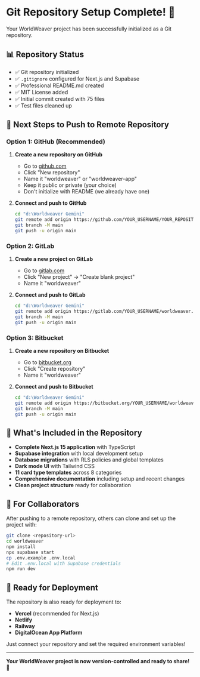 # Git Repository Setup Complete! 🎉

Your WorldWeaver project has been successfully initialized as a Git repository.

## 📊 Repository Status
- ✅ Git repository initialized
- ✅ `.gitignore` configured for Next.js and Supabase
- ✅ Professional README.md created
- ✅ MIT License added
- ✅ Initial commit created with 75 files
- ✅ Test files cleaned up

## 🚀 Next Steps to Push to Remote Repository

### Option 1: GitHub (Recommended)

1. **Create a new repository on GitHub**
   - Go to [github.com](https://github.com) 
   - Click "New repository"
   - Name it "worldweaver" or "worldweaver-app"
   - Keep it public or private (your choice)
   - Don't initialize with README (we already have one)

2. **Connect and push to GitHub**
   ```bash
   cd "d:\Worldweaver Gemini"
   git remote add origin https://github.com/YOUR_USERNAME/YOUR_REPOSITORY_NAME.git
   git branch -M main
   git push -u origin main
   ```

### Option 2: GitLab

1. **Create a new project on GitLab**
   - Go to [gitlab.com](https://gitlab.com)
   - Click "New project" → "Create blank project"
   - Name it "worldweaver"

2. **Connect and push to GitLab**
   ```bash
   cd "d:\Worldweaver Gemini"
   git remote add origin https://gitlab.com/YOUR_USERNAME/worldweaver.git
   git branch -M main
   git push -u origin main
   ```

### Option 3: Bitbucket

1. **Create a new repository on Bitbucket**
   - Go to [bitbucket.org](https://bitbucket.org)
   - Click "Create repository"
   - Name it "worldweaver"

2. **Connect and push to Bitbucket**
   ```bash
   cd "d:\Worldweaver Gemini"
   git remote add origin https://bitbucket.org/YOUR_USERNAME/worldweaver.git
   git branch -M main
   git push -u origin main
   ```

## 📁 What's Included in the Repository

- **Complete Next.js 15 application** with TypeScript
- **Supabase integration** with local development setup
- **Database migrations** with RLS policies and global templates
- **Dark mode UI** with Tailwind CSS
- **11 card type templates** across 8 categories
- **Comprehensive documentation** including setup and recent changes
- **Clean project structure** ready for collaboration

## 🔧 For Collaborators

After pushing to a remote repository, others can clone and set up the project with:

```bash
git clone <repository-url>
cd worldweaver
npm install
npx supabase start
cp .env.example .env.local
# Edit .env.local with Supabase credentials
npm run dev
```

## 🚢 Ready for Deployment

The repository is also ready for deployment to:
- **Vercel** (recommended for Next.js)
- **Netlify**
- **Railway**
- **DigitalOcean App Platform**

Just connect your repository and set the required environment variables!

---

**Your WorldWeaver project is now version-controlled and ready to share! 🌟**

